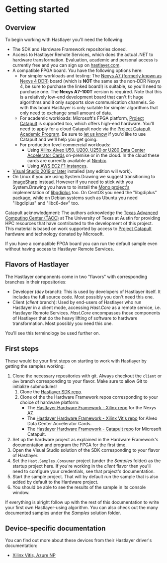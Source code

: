 # Getting started



## Overview

To begin working with Hastlayer you'll need the following:

- The SDK and Hardware Framework repositories cloned.
- Access to Hastlayer Remote Services, which does the actual .NET to hardware transformation. Evaluation, academic and personal access is currently free and you can sign up on [hastlayer.com](https://hastlayer.com).
- A compatible FPGA board. You have the following options here:
  - For simpler workloads and testing: The [Nexys A7 (formerly known as Nexys 4 DDR)](https://store.digilentinc.com/nexys-a7-fpga-trainer-board-recommended-for-ece-curriculum/) board (which is **NOT** the same as the non-DDR Nexys 4, be sure to purchase the linked board!) is suitable, so you'll need to purchase one. The **Nexys A7-100T** version is required. Note that this is a relatively low-end development board that can't fit huge algorithms and it only supports slow communication channels. So with this board Hastlayer is only suitable for simpler algorithms that only need to exchange small amount of data.
  - For academic workloads: Microsoft's FPGA platform, [Project Catapult](https://www.microsoft.com/en-us/research/project/project-catapult/) is supported too, which offers high-end hardware. You'll need to apply for a cloud Catapult node via the [Project Catapult Academic Program](https://www.microsoft.com/en-us/research/academic-program/project-catapult-academic-program/). Be sure to [let us know](https://hastlayer.com/contact) if you'd like to use Catapult and we'll help you get going.
  - For production-level commercial workloads:
    - Using [Xilinx Alveo U50, U200, U250 or U280 Data Center Accelerator Cards](https://www.xilinx.com/products/boards-and-kits/alveo.html) on-premise or in the cloud. In the cloud these cards are currently available at [Nimbix](https://www.nimbix.net/).
    - Using [AWS EC2 F1 instances](https://aws.amazon.com/ec2/instance-types/f1/).
- [Visual Studio 2019 or later](https://www.visualstudio.com/downloads/) installed (any edition will work).
- On Linux if you are using System.Drawing we suggest transitioning to [ImageSharp](https://github.com/SixLabors/ImageSharp) instead. However if you need to stick with you System.Drawing you have to to install the [Mono project's](https://www.mono-project.com/) implementation of [libgdiplus](https://github.com/mono/libgdiplus) too. On CentOS you need the "libgdiplus" package, while on Debian systems such as Ubuntu you need "libgdiplus" and "libc6-dev" too.

Catapult acknowledgment: The authors acknowledge the [Texas Advanced Computing Center (TACC)](http://www.tacc.utexas.edu) at The University of Texas at Austin for providing HPC resources that have contributed to the development of this project. This material is based on work supported by access to [Project Catapult](https://www.microsoft.com/en-us/research/project/project-catapult/) hardware and technology donated by Microsoft.

If you have a compatible FPGA board you can run the default sample even without having access to Hastlayer Remote Services.


## Flavors of Hastlayer

The Hastlayer components come in two "flavors" with corresponding branches in their repositories:

- Developer (*dev* branch): This is used by developers of Hastlayer itself. It includes the full source code. Most possibly you don't need this one.
- Client (*client* branch): Used by end-users of Hastlayer who run Hastlayer in a client mode, accessing *Hast.Core* as a remote service, i.e. Hastlayer Remote Services. *Hast.Core* encompasses those components of Hastlayer that do the heavy lifting of software to hardware transformation. Most possibly you need this one.

You'll see this terminology be used further on.


## First steps

These would be your first steps on starting to work with Hastlayer by getting the samples working:

1. Clone the necessary repositories with git. Always checkout the `client` or `dev` branch corresponding to your flavor. Make sure to allow Git to initialize submodules!
   1. Clone the [Hastlayer SDK repo](https://github.com/Lombiq/Hastlayer-SDK).
   2. Clone of the the Hardware Framework repos corresponding to your choice of hardware platform:
      - The [Hastlayer Hardware Framework - Xilinx repo](https://github.com/Lombiq/Hastlayer-Hardware-Framework---Xilinx) for the Nexys A7.
      - The [Hastlayer Hardware Framework - Xilinx Vitis repo](https://github.com/Lombiq/Hastlayer-Hardware-Framework---Vitis) for Alveo Data Center Accelerator Cards.
      - The [Hastlayer Hardware Framework - Catapult repo](https://github.com/Lombiq/Hastlayer-Hardware-Framework---Catapult) for Microsoft Catapult.
2. Set up the hardware project as explained in the Hardware Framework's documentation and program the FPGA for the first time.
3. Open the Visual Studio solution of the SDK corresponding to your flavor of Hastlayer.
4. Set the `Hast.Samples.Consumer` project (under the *Samples* folder) as the startup project here. If you're working in the *client* flavor then you'll need to configure your credentials, see that project's documentation.
5. Start the sample project. That will by default run the sample that is also added by default to the Hardware project.
6. You should be able to see the results of the sample in its console window.

If everything is alright follow up with the rest of this documentation to write your first own Hastlayer-using algorithm. You can also check out the many documented samples under the *Samples* solution folder.


## Device-specific documentation

You can find out more about these devices from their Hastlayer driver's documentation:
- [Xilinx Vitis, Azure NP](../Hast.Abstractions/Hast.Vitis.Abstractions/Readme.md)
